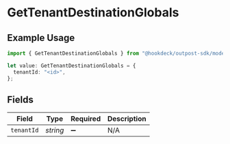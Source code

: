 # GetTenantDestinationGlobals

## Example Usage

```typescript
import { GetTenantDestinationGlobals } from "@hookdeck/outpost-sdk/models/operations";

let value: GetTenantDestinationGlobals = {
  tenantId: "<id>",
};
```

## Fields

| Field              | Type               | Required           | Description        |
| ------------------ | ------------------ | ------------------ | ------------------ |
| `tenantId`         | *string*           | :heavy_minus_sign: | N/A                |